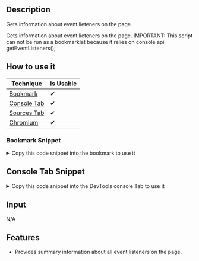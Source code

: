 ## Description

Gets information about event lieteners on the page.

Gets information about event lieteners on the page.
IMPORTANT: This script can not be run as a bookmarklet because it relies on console api getEventListeners();
## How to use it

<!-- START-HOW_TO[bookmark,console-tab,sources-tab,chromium] -->


| Technique   | Is Usable  |
| ----------- | ---------- |
| [Bookmark](https://github.com/push-based/web-performance-tools/blob/main/docs/how-to-use-it-with-bookmarks) |      ✔    | 
| [Console Tab](https://github.com/push-based/web-performance-tools/blob/main/docs/how-to-use-it-with-console-tab.md) |      ✔    | 
| [Sources Tab](https://github.com/push-based/web-performance-tools/blob/main/docs/how-to-use-it-with-sources-tab.md) |      ✔    | 
| [Chromium](https://github.com/push-based/web-performance-tools/blob/main/docs/how-to-use-it-with-chromium.md)       |      ✔    |
    


### Bookmark Snippet



<details>

<summary>Copy this code snippet into the bookmark to use it</summary>


```javascript

javascript:(() => {function getDOMEventListeners() {
    // Get all elements with event listeners
    const elements = [document, ...document.querySelectorAll("*")]
        .map((e) => {
        const elementListeners = window.getEventListeners(e);
        return {
            element: e,
            listeners: Object.keys(elementListeners)
                .map((key) => ({
                [key]: elementListeners[key],
            }))
                .reduce((acc, listener) => ({
                ...acc,
                ...listener,
            }), {}),
        };
    })
        .filter((el) => Object.keys(el.listeners).length);
    // Find unique listeners names
    const names = new Set(elements
        .map((e) => Object.keys(e.listeners))
        .reduce((acc, listener) => [...acc, ...listener], []));
    // Form output table
    const table = [...names].reduce((acc, n) => {
        const withListener = elements.filter((e) => e.listeners[n]);
        const total = withListener.reduce((acc, e) => acc + e.listeners[n].length, 0);
        const activeListeners = withListener.reduce((acc, e) => acc + e.listeners[n].filter((l) => !l.passive).length, 0);
        const activeReferences = withListener.reduce((acc, e) => e.listeners[n].filter((l) => !l.passive).length ? [...acc, e] : acc, []);
        const passiveListeners = withListener.reduce((acc, e) => acc + e.listeners[n].filter((l) => l.passive).length, 0);
        const passiveReferences = withListener.reduce((acc, e) => e.listeners[n].filter((l) => l.passive).length ? [...acc, e] : acc, []);
        const onceListeners = withListener.reduce((acc, e) => acc + e.listeners[n].filter((l) => l.once).length, 0);
        const onceReferences = withListener.reduce((acc, e) => e.listeners[n].filter((l) => l.once).length ? [...acc, e] : acc, []);
        return [
            ...acc,
            {
                name: n,
                total,
                activeListeners,
                activeListeners,
                passiveListeners,
                onceListeners,
                references: {
                    active: activeReferences,
                    passive: passiveReferences,
                    once: onceReferences,
                },
            },
        ];
    }, []);
    console.table([
        {
            name: "📝TOTAL",
            total: table.reduce((acc, val) => acc + val.total, 0),
            activeListeners: table.reduce((acc, val) => acc + val.activeListeners, 0),
            passiveListeners: table.reduce((acc, val) => acc + val.passiveListeners, 0),
            onceListeners: table.reduce((acc, val) => acc + val.onceListeners, 0),
            references: "----",
        },
        ...table,
    ]);
}
})()
``` 




</details>



## Console Tab Snippet

<details>

<summary>Copy this code snippet into the DevTools console Tab to use it</summary>


```javascript

function getDOMEventListeners() {
    // Get all elements with event listeners
    const elements = [document, ...document.querySelectorAll("*")]
        .map((e) => {
        const elementListeners = window.getEventListeners(e);
        return {
            element: e,
            listeners: Object.keys(elementListeners)
                .map((key) => ({
                [key]: elementListeners[key],
            }))
                .reduce((acc, listener) => ({
                ...acc,
                ...listener,
            }), {}),
        };
    })
        .filter((el) => Object.keys(el.listeners).length);
    // Find unique listeners names
    const names = new Set(elements
        .map((e) => Object.keys(e.listeners))
        .reduce((acc, listener) => [...acc, ...listener], []));
    // Form output table
    const table = [...names].reduce((acc, n) => {
        const withListener = elements.filter((e) => e.listeners[n]);
        const total = withListener.reduce((acc, e) => acc + e.listeners[n].length, 0);
        const activeListeners = withListener.reduce((acc, e) => acc + e.listeners[n].filter((l) => !l.passive).length, 0);
        const activeReferences = withListener.reduce((acc, e) => e.listeners[n].filter((l) => !l.passive).length ? [...acc, e] : acc, []);
        const passiveListeners = withListener.reduce((acc, e) => acc + e.listeners[n].filter((l) => l.passive).length, 0);
        const passiveReferences = withListener.reduce((acc, e) => e.listeners[n].filter((l) => l.passive).length ? [...acc, e] : acc, []);
        const onceListeners = withListener.reduce((acc, e) => acc + e.listeners[n].filter((l) => l.once).length, 0);
        const onceReferences = withListener.reduce((acc, e) => e.listeners[n].filter((l) => l.once).length ? [...acc, e] : acc, []);
        return [
            ...acc,
            {
                name: n,
                total,
                activeListeners,
                activeListeners,
                passiveListeners,
                onceListeners,
                references: {
                    active: activeReferences,
                    passive: passiveReferences,
                    once: onceReferences,
                },
            },
        ];
    }, []);
    console.table([
        {
            name: "📝TOTAL",
            total: table.reduce((acc, val) => acc + val.total, 0),
            activeListeners: table.reduce((acc, val) => acc + val.activeListeners, 0),
            passiveListeners: table.reduce((acc, val) => acc + val.passiveListeners, 0),
            onceListeners: table.reduce((acc, val) => acc + val.onceListeners, 0),
            references: "----",
        },
        ...table,
    ]);
}

``` 




</details>




<!-- END-HOW_TO -->








































































































## Input

N/A

## Features

- Provides summary information about all event listeners on the page.
